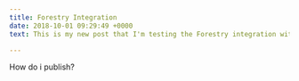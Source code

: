 ```yaml
---
title: Forestry Integration
date: 2018-10-01 09:29:49 +0000
text: This is my new post that I'm testing the Forestry integration with.

---
```

How do i publish?